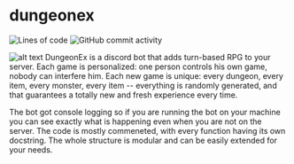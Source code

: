 # dungeonex

![Lines of code](https://img.shields.io/tokei/lines/github/Beriff/dungeonex)
![GitHub commit activity](https://img.shields.io/github/commit-activity/w/Beriff/dungeonex)

![alt text](https://cdn.discordapp.com/attachments/574566918778781706/825576793985253426/logo.png "DungeonEx")
DungeonEx is a discord bot that adds turn-based RPG to your server. Each game is personalized: one person controls his own game, nobody can interfere him. Each new game is unique:
every dungeon, every item, every monster, every item -- everything is randomly generated, and that guarantees a totally new and fresh experience every time.

The bot got console logging so if you are running the bot on your machine you can see exactly what is happening even when you are not on the server. The code is mostly commeneted, with
every function having its own docstring. The whole structure is modular and can be easily extended for your needs.
